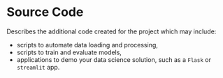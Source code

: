 # Source Code

Describes the additional code created for the project which may include:

- scripts to automate data loading and processing,
- scripts to train and evaluate models,
- applications to demo your data science solution, such as a `Flask` or `streamlit` app.